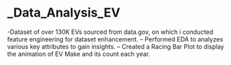 # _Data_Analysis_EV
 -Dataset of over 130K EVs sourced from data.gov, on which i conducted feature engineering for dataset enhancement.
– Performed EDA to analyzes various key attributes to gain insights.
– Created a Racing Bar Plot to display the animation of EV Make and its count each year.
